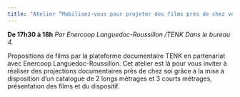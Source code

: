 ```yaml
---
title: "Atelier “Mobilisez-vous pour projeter des films près de chez vous”."
---
```

**De 17h30 à 18h**
_Par Enercoop Languedoc-Roussillon /TENK_
_Dans le bureau 4._

Propositions de films par la plateforme documentaire TENK en partenariat avec Enercoop Languedoc-Roussillon. Cet atelier est là pour vous inviter à réaliser des projections documentaires près de chez soi grâce à la mise à disposition d’un catalogue de 2 longs métrages et 3 courts métrages, présentation des films et du dispositif.